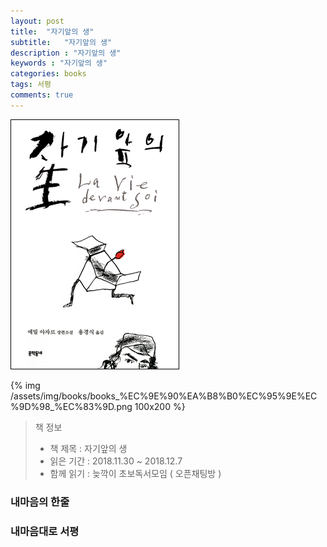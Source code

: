 ```yaml
---
layout: post
title:  "자기앞의 생"
subtitle:   "자기앞의 생"
description : "자기앞의 생"
keywords : "자기앞의 생"
categories: books
tags: 서평
comments: true
---
```


![자기앞의 생](/assets/img/books/books_%EC%9E%90%EA%B8%B0%EC%95%9E%EC%9D%98_%EC%83%9D.png)

{% img /assets/img/books/books_%EC%9E%90%EA%B8%B0%EC%95%9E%EC%9D%98_%EC%83%9D.png 100x200 %}

> 책 정보
> * 책 제목 : 자기앞의 생
> * 읽은 기간 : 2018.11.30 ~ 2018.12.7
> * 함께 읽기 : 늦깍이 초보독서모임 ( 오픈채팅방 )
>

### 내마음의 한줄


### 내마음대로 서평


